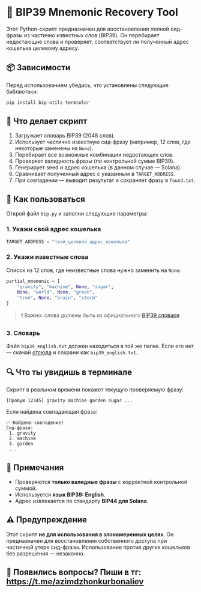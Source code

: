 
# 🔐 BIP39 Mnemonic Recovery Tool

Этот Python-скрипт предназначен для восстановления полной сид-фразы из частично известных слов (BIP39). Он перебирает недостающие слова и проверяет, соответствует ли полученный адрес кошелька целевому адресу.

## 📦 Зависимости

Перед использованием убедись, что установлены следующие библиотеки:

```bash
pip install bip-utils termcolor
```

## 📄 Что делает скрипт

1. Загружает словарь BIP39 (2048 слов).
2. Использует частично известную сид-фразу (например, 12 слов, где некоторые заменены на `None`).
3. Перебирает все возможные комбинации недостающих слов.
4. Проверяет валидность фразы (по контрольной сумме BIP39).
5. Генерирует seed и адрес кошелька (в данном случае — Solana).
6. Сравнивает полученный адрес с указанным в `TARGET_ADDRESS`.
7. При совпадении — выводит результат и сохраняет фразу в `found.txt`.

## 🧠 Как пользоваться

Открой файл `bip.py` и заполни следующие параметры:

### 1. Укажи свой адрес кошелька

```python
TARGET_ADDRESS = "твой_целевой_адрес_кошелька"
```

### 2. Укажи известные слова

Список из 12 слов, где неизвестные слова нужно заменить на `None`:

```python
partial_mnemonic = [
    "gravity", "machine", None, "sugar",
    None, "world", None, "green",
    "tree", None, "brain", "storm"
]
```

> ❗ Важно: слова должны быть из официального [BIP39 словаря](https://github.com/bitcoin/bips/blob/master/bip-0039/english.txt)

### 3. Словарь

Файл `bip39_english.txt` должен находиться в той же папке. Если его нет — скачай [отсюда](https://github.com/bitcoin/bips/blob/master/bip-0039/english.txt) и сохрани как `bip39_english.txt`.

## 🔍 Что ты увидишь в терминале

Скрипт в реальном времени покажет текущую проверяемую фразу:

```
[Пробую 12345] gravity machine garden sugar ...
```

Если найдена совпадающая фраза:

```
✅ Найдено совпадение!
Сид-фраза:
 1. gravity
 2. machine
 3. garden
 ...
```

## 📝 Примечания

- Проверяются **только валидные фразы** с корректной контрольной суммой.
- Используется **язык BIP39: English**.
- Адрес извлекается по стандарту **BIP44 для Solana**.

## ⚠️ Предупреждение

Этот скрипт **не для использования в злонамеренных целях**. Он предназначен для восстановления собственного доступа при частичной утере сид-фразы. Использование против других кошельков без разрешения — незаконно.

## 📝 Появились вопросы? Пиши в тг: https://t.me/azimdzhonkurbonaliev
